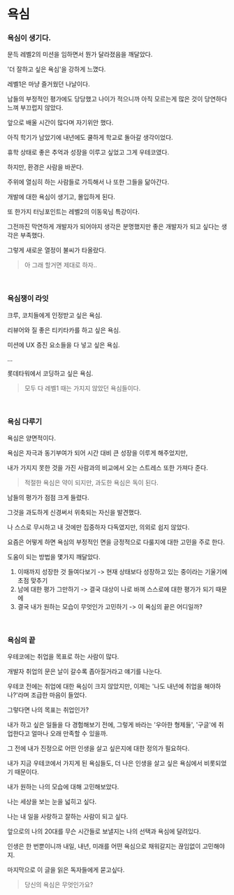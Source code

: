 # 욕심

### **욕심이 생기다.**

문득 레벨2의 미션을 임하면서 뭔가 달라졌음을 깨달았다.

'더 잘하고 싶은 욕심'을 강하게 느꼈다.

레벨1은 마냥 즐거웠던 나날이다.

남들의 부정적인 평가에도 당당했고 나이가 적으니까 아직 모르는게 많은 것이 당연하다 느껴 부끄럽지 않았다.

앞으로 배울 시간이 많다며 자기위안 했다.

아직 학기가 남았기에 내년에도 쿨하게 학교로 돌아갈 생각이었다.

휴학 상태로 좋은 추억과 성장을 이루고 싶었고 그게 우테코였다.

하지만, 환경은 사람을 바꾼다.

주위에 열심히 하는 사람들로 가득해서 나 또한 그들을 닮아간다.

개발에 대한 욕심이 생기고, 몰입하게 된다.

또 한가지 터닝포인트는 레벨2의 이동욱님 특강이다.

그전까진 막연하게 개발자가 되어야지 생각은 분명했지만 좋은 개발자가 되고 싶다는 생각은 부족했다.

그렇게 새로운 열정이 불씨가 타올랐다.

> 아 그래 할거면 제대로 하자..

<br/>

### **욕심쟁이 라잇**

크루, 코치들에게 인정받고 싶은 욕심.

리뷰어와 질 좋은 티키타카를 하고 싶은 욕심.

미션에 UX 증진 요소들을 다 넣고 싶은 욕심.

...

롯데타워에서 코딩하고 싶은 욕심.

> 모두 다 레벨1 때는 가지지 않았던 욕심들이다.

<br/>

### **욕심 다루기**

욕심은 양면적이다.

욕심은 자극과 동기부여가 되어 시간 대비 큰 성장을 이루게 해주었지만,

내가 가지지 못한 것을 가진 사람과의 비교에서 오는 스트레스 또한 가져다 준다.

> 적절한 욕심은 약이 되지만, 과도한 욕심은 독이 된다.

남들의 평가가 점점 크게 들렸다.

그것을 과도하게 신경써서 위축되는 자신을 발견했다.

나 스스로 무시하고 내 것에만 집중하자 다독였지만, 의외로 쉽지 않았다.

요즘은 어떻게 하면 욕심의 부정적인 면을 긍정적으로 다룰지에 대한 고민을 주로 한다.

도움이 되는 방법을 몇가지 깨달았다.

1. 이때까지 성장한 것 들여다보기 -> 현재 상태보다 성장하고 있는 중이라는 기울기에 초점 맞추기
2. 남에 대한 평가 그만하기 -> 결국 대상이 나로 바껴 스스로에 대한 평가가 되기 때문에
3. 결국 내가 원하는 모습이 무엇인가 고민하기 -> 이 욕심의 끝은 어디일까?

<br/>

### **욕심의 끝**

우테코에는 취업을 목표로 하는 사람이 많다.

개발자 취업의 문은 날이 갈수록 좁아질거라고 얘기를 나눈다.

우테코 전에는 취업에 대한 욕심이 크지 않았지만, 이제는 '나도 내년에 취업을 해야하나?'라며 조급한 마음이 들었다.

그렇다면 나의 목표는 취업인가?

내가 하고 싶은 일들을 다 경험해보기 전에, 그렇게 바라는 '우아한 형제들', '구글'에 취업한다고 얼마나 오래 만족할 수 있을까.

그 전에 내가 진정으로 어떤 인생을 살고 싶은지에 대한 정의가 필요하다.

내가 지금 우테코에서 가지게 된 욕심들도, 더 나은 인생을 살고 싶은 욕심에서 비롯되었기 때문이다.

내가 원하는 나의 모습에 대해 고민해보았다.

나는 세상을 보는 눈을 넓히고 싶다.

나는 내 일을 사랑하고 잘하는 사람이 되고 싶다.

앞으로의 나의 20대를 무슨 시간들로 보낼지는 나의 선택과 욕심에 달려있다.

인생은 한 번뿐이니까 내일, 내년, 미래를 어떤 욕심으로 채워갈지는 끊임없이 고민해야지.

마지막으로 이 글을 읽은 독자들에게 묻고싶다.

> 당신의 욕심은 무엇인가요?
